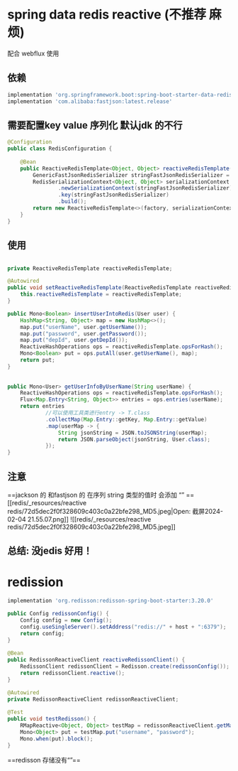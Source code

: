 
# spring data redis reactive (不推荐 麻烦) 

配合 webflux 使用

## 依赖
```groovy
implementation 'org.springframework.boot:spring-boot-starter-data-redis-reactive'
implementation 'com.alibaba:fastjson:latest.release'
```

## 需要配置key value 序列化 默认jdk 的不行
```java
@Configuration  
public class RedisConfiguration {  
  
    @Bean  
    public ReactiveRedisTemplate<Object, Object> reactiveRedisTemplate(ReactiveRedisConnectionFactory factory) {  
        GenericFastJsonRedisSerializer stringFastJsonRedisSerializer = new GenericFastJsonRedisSerializer();  
        RedisSerializationContext<Object, Object> serializationContext = RedisSerializationContext  
                .newSerializationContext(stringFastJsonRedisSerializer)  
                .key(stringFastJsonRedisSerializer)  
                .build();  
        return new ReactiveRedisTemplate<>(factory, serializationContext);  
    }
}
```

## 使用

```java

private ReactiveRedisTemplate reactiveRedisTemplate;

@Autowired  
public void setReactiveRedisTemplate(ReactiveRedisTemplate reactiveRedisTemplate) {  
    this.reactiveRedisTemplate = reactiveRedisTemplate;  
}

public Mono<Boolean> insertUserIntoRedis(User user) {  
    HashMap<String, Object> map = new HashMap<>();  
    map.put("userName", user.getUserName());  
    map.put("password", user.getPassword());  
    map.put("depId", user.getDepId());  
    ReactiveHashOperations ops = reactiveRedisTemplate.opsForHash();  
    Mono<Boolean> put = ops.putAll(user.getUserName(), map);  
    return put;  
}  
  
  
public Mono<User> getUserInfoByUserName(String userName) {  
    ReactiveHashOperations ops = reactiveRedisTemplate.opsForHash();  
    Flux<Map.Entry<String, Object>> entries = ops.entries(userName);  
    return entries  
		    //可以使用工具类进行entry -> T.class
            .collectMap(Map.Entry::getKey, Map.Entry::getValue)  
            .map(userMap -> {  
                String jsonString = JSON.toJSONString(userMap);  
                return JSON.parseObject(jsonString, User.class);  
            });  
}

```

## 注意

==jackson 的 和fastjson 的 在序列 string  类型的值时 会添加 “” ==
[[redis/_resources/reactive redis/72d5dec2f0f328609c403c0a22bfe298_MD5.jpeg|Open: 截屏2024-02-04 21.55.07.png]]
![[redis/_resources/reactive redis/72d5dec2f0f328609c403c0a22bfe298_MD5.jpeg]]

## 总结: 没jedis 好用！

# redission 

```groovy 
implementation 'org.redisson:redisson-spring-boot-starter:3.20.0'
```

```java
public Config redissonConfig() {  
    Config config = new Config();  
    config.useSingleServer().setAddress("redis://" + host + ":6379");  
    return config;  
}  
  
@Bean  
public RedissonReactiveClient reactiveRedissonClient() {  
    RedissonClient redissonClient = Redisson.create(redissonConfig());  
    return redissonClient.reactive();  
}
```

```java
@Autowired  
private RedissonReactiveClient redissonReactiveClient;  
  
@Test  
public void testRedisson() {  
    RMapReactive<Object, Object> testMap = redissonReactiveClient.getMap("testRedisson");  
    Mono<Object> put = testMap.put("username", "password");  
    Mono.when(put).block();  
}
```

==redisson 存储没有“”==